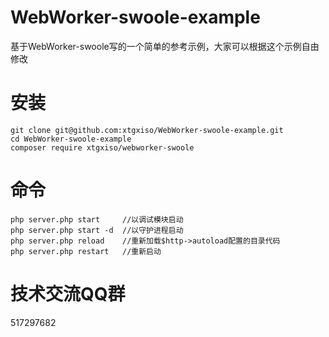 WebWorker-swoole-example
========
基于WebWorker-swoole写的一个简单的参考示例，大家可以根据这个示例自由修改

安装
========

```
git clone git@github.com:xtgxiso/WebWorker-swoole-example.git
cd WebWorker-swoole-example
composer require xtgxiso/webworker-swoole
```
命令
========

```
php server.php start     //以调试模块启动 
php server.php start -d  //以守护进程启动
php server.php reload    //重新加载$http->autoload配置的目录代码
php server.php restart   //重新启动
```

技术交流QQ群
========
517297682
